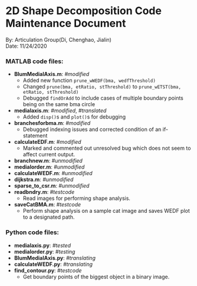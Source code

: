 # 2D Shape Decomposition Code Maintenance Document
By: Articulation Group(Di, Chenghao, Jialin)  
Date: 11/24/2020

### MATLAB code files: 
- __BlumMedialAxis.m__: _#modified_
    + Added new function `prune_wWEDF(bma, wedfThreshold)`
    + Changed `prune(bma, etRatio, stThreshold)` to `prune_wETST(bma, etRatio, stThreshold)`
    + Debugged `findOrAdd` to include cases of multiple boundary points being on the same bma circle
- __medialaxis.m__: _#modified_, _#translated_
    + Added `disp()`s and `plot()`s for debugging 
- __branchesforbma.m__: _#modified_
    + Debugged indexing issues and corrected condition of an if-statement
- __calculateEDF.m__: _#modified_
    + Marked and commented out unresolved bug which does not seem to affect current output.
- __branchnew.m__: _#unmodified_ 
- __medialorder.m__: _#unmodified_ 
- __calculateWEDF.m__: _#unmodified_ 
- __dijkstra.m__: _#unmodified_ 
- __sparse_to_csr.m__: _#unmodified_ 
- __readbndry.m__: _#testcode_
    + Read images for performing shape analysis.
- __saveCatBMA.m__: _#testcode_
    + Perform shape analysis on a sample cat image and saves WEDF plot to a designated path.

### Python code files: 
- __medialaxis.py__: _#tested_
- __medialorder.py__: _#testing_
- __BlumMedialAxis.py__: _#translating_
- __calculateWEDF.py__: _#translating_
- __find_contour.py__: _#testcode_
    + Get boundary points of the biggest object in a binary image.
